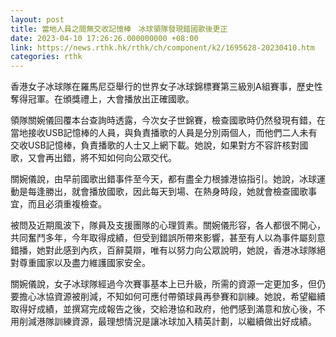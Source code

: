 ```yaml
---
layout: post
title: 當地人員之間無交收記憶棒　冰球領隊發現錯國歌後更正
date: 2023-04-10 17:26:26.000000000 +08:00
link: https://news.rthk.hk/rthk/ch/component/k2/1695628-20230410.htm
categories: rthk
---
```


香港女子冰球隊在羅馬尼亞舉行的世界女子冰球錦標賽第三級別A組賽事，歷史性奪得冠軍。在頒獎禮上，大會播放出正確國歌。

領隊關婉儀回覆本台查詢時透露，今次女子世錦賽，檢查國歌時仍然發現有錯，在當地接收USB記憶棒的人員，與負責播歌的人員是分別兩個人，而他們二人未有交收USB記憶棒，負責播歌的人士又上網下載。她說，如果對方不容許核對國歌，又會再出錯，將不知如何向公眾交代。

關婉儀說，由早前國歌出錯事件至今天，都有盡全力根據港協指引。她說，冰球運動是每逢勝出，就會播放國歌，因此每天到場、在熱身時段，她就會檢查國歌事宜，而且必須重複檢查。

被問及近期風波下，隊員及支援團隊的心理質素。關婉儀形容，各人都很不開心，共同奮鬥多年，今年取得成績，但受到錯誤所帶來影響，甚至有人以為事件屬刻意錯播，她對此感到內疚，百辭莫辯，唯有以努力向公眾說明，她說，香港冰球隊絕對尊重國家以及盡力維護國家安全。

關婉儀說，女子冰球隊經過今次賽事基本上已升級，所需的資源一定更加多，但仍要擔心冰協資源被削減，不知如何可應付帶領球員再參賽和訓練。她說，希望繼續取得好成績，並撰寫完成報告之後，交給港協和政府，他們感到滿意和放心後，不用削減港隊訓練資源，最理想情況是讓冰球加入精英計劃，以繼續做出好成績。
